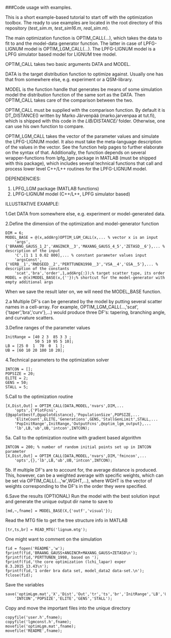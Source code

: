 ###Code usage with examples.

This is a short example-based tutorial to start off with the optimization toolbox. The ready to use examples
are located in the root directory of this repository (_test_sim.m_, _test_sim16.m_, _real_sim.m_).

The main optimization function is OPTIM_CALL(...), which takes the data to 
fit to and the model-data generator function. The latter in case of 
LPFG-LIGNUM model is OPTIM_LGM_CALL(...). The LPFG-LIGNUM model is a LPFG 
simulator based model for LIGNUM tree model.

OPTIM_CALL takes two basic arguments DATA and MODEL.

DATA is the target distribution function to optimize against. Usually one 
has that from somewhere else, e.g. experiment or a QSM-library.

MODEL is the function handle that generates be means of some simulation
model the distribution function of the same sort as the DATA. Then OPTIM_CALL
takes care of the comparison between the two.

OPTIM_CALL must be supplied with the comparison function. By default it is
DT_DISTANCE() written by Marko Järvenpää (marko.jarvenpaa at tut.fi), 
which is shipped with this code in the _LIB/DISTANCE/_ folder. Otherwise, one can use his own function
to compare.

OPTIM_LGM_CALL takes the vector of the parameter values and simulate the 
LPFG-LIGNUM model. It also must take the meta-language description of the
values in the vector. See the function help pages to further elaborate on the
syntax of that. Additionally, the function depends on several wrapper-functions
from lpfg_lgm package in MATLAB (must be shipped with this package), which
includes several technical functions that call and process lower level
C++/L++ routines for the LPFG-LIGNUM model.

DEPENDENCIES:
1. LPFG_LGM package (MATLAB functions)
2. LPFG-LIGNUM model (C++/L++, LPFG simulator based)

ILLUSTRATIVE EXAMPLE:

1.Get DATA from somewhere else, e.g. experiment or model-generated data.

2.Define the dimension of the optimization and model-generator function
```
DIM = 6;
MODEL_BASE = @(x,addArg)OPTIM_LGM_CALL(x,... % vector x is an input
    'args',{'BRAANG_GAUSS_1_2','ANGINCR__3','MAXANG_GAUSS_4_5','ZETASD__6'},... % description of the input
    'C',[1 1 1 0.02 800],... % constant parameter values input
    'argsConst',{'VERB__1','RNDSEED__2','PERTTUNEN1998__3','VSA__4','GSA__5'},... % description of the constants
    'scat','bra','order',1,addArg{:});% target scatter type, its order
MODEL = @(x)MODEL_BASE(x,{''});% shortcut for the model-generator with empty additional args
```

When we save the result later on, we will need the MODEL_BASE function.
    
2.a Multiple DF's can be generated by the model by putting several scatter names in a cell-array.
For example, OPTIM_LGM_CALL(...,'scat',{'taper','bra','curv'},...) would produce three DF's:
tapering, branching angle, and curvature scatters.


3.Define ranges of the parameter values
```
InitRange = [40 2 3  85 3 3 ;
             50 5 10 95 5 10];
LB = [25 0  1  70  0  1 ];
UB = [60 10 20 100 10 20];
```
4.Technical parameters to the optimization solver
```
INTCON = [];
POPSIZE = 20;
ELITE = 2;
GENS = 50;
STALL = 5;
```
5.Call to the optimization routine
```
[X,Dist,Out] = OPTIM_CALL(DATA,MODEL,'nvars',DIM,...
    'opts',{'PlotFcns',{@gaplotbestf,@gaplotdistance},'PopulationSize',POPSIZE,...
    'EliteCount',ELITE,'Generations',GENS,'StallGenLimit',STALL,...
    'PopInitRange',InitRange,'OutputFcns',@optim_lgm_output},...
    'lb',LB,'ub',UB,'intcon',INTCON);
```
5a. Call to the optimization routine with gradient based algorithm
```
INTCON = 200; % number of random initial points set up in INTCON parameter
[X,Dist,Out] = OPTIM_CALL(DATA,MODEL,'nvars',DIM,'fmincon',...
    'opts',{},'lb',LB,'ub',UB,'intcon',INTCON);
```
5b. If multiple DF's are to account for, the average distance is produced. This, however,
can be a weighted average with specific weights, which can be set via OPTIM_CALL(...,'w',WGHT,...),
where WGHT is the vector of weights corresponding to the DF's in the order they were specified.

6.Save the results (OPTIONAL)
Run the model with the best solution input and generate the unique output dir name to save to
```
[md,~,fname] = MODEL_BASE(X,{'outf','visual'});
```
Read the MTG file to get the tree structure info in MATLAB
```
[tr,ts,br] = READ_MTG('lignum.mtg');
```
One might want to comment on the simulation
```
fid = fopen('README','w');
fprintf(fid,'BRAANG_GAUSS+ANGINCR+MAXANG_GAUSS+ZETASD\n');
fprintf(fid,'PERTTUNEN_1998, based on ');
fprintf(fid,'the core optimization (lchi_lapar) exper 8.3.2015_13.43\n');
fprintf(fid,'1 order bra data set, model_data2 data-set.\n');
fclose(fid);
```
Save the variables
```
save('optimLgm.mat','X','Dist','Out','tr','ts','br','InitRange','LB','UB',...
    'INTCON','POPSIZE','ELITE','GENS','STALL');
```
Copy and move the important files into the unique directory
```
copyfile('user.h',fname);
copyfile('lgmconst.h',fname);
movefile('optimLgm.mat',fname);
movefile('README',fname);
``` 
